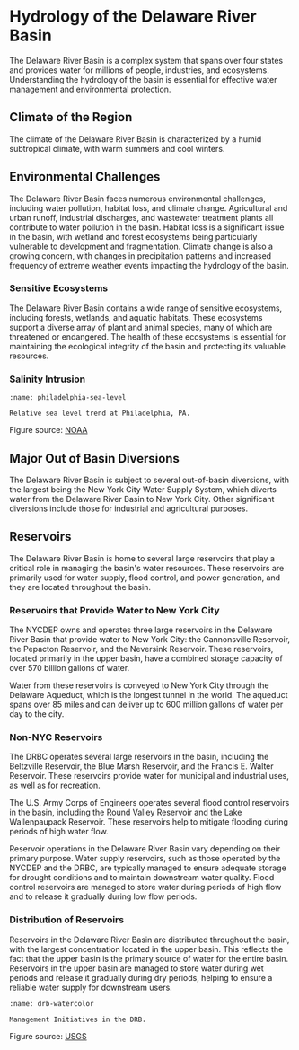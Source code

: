 # Hydrology of the Delaware River Basin

The Delaware River Basin is a complex system that spans over four states and provides water for millions of people, industries, and ecosystems. Understanding the hydrology of the basin is essential for effective water management and environmental protection.

## Climate of the Region
The climate of the Delaware River Basin is characterized by a humid subtropical climate, with warm summers and cool winters.


## Environmental Challenges
The Delaware River Basin faces numerous environmental challenges, including water pollution, habitat loss, and climate change. Agricultural and urban runoff, industrial discharges, and wastewater treatment plants all contribute to water pollution in the basin. Habitat loss is a significant issue in the basin, with wetland and forest ecosystems being particularly vulnerable to development and fragmentation. Climate change is also a growing concern, with changes in precipitation patterns and increased frequency of extreme weather events impacting the hydrology of the basin.

### Sensitive Ecosystems
The Delaware River Basin contains a wide range of sensitive ecosystems, including forests, wetlands, and aquatic habitats. These ecosystems support a diverse array of plant and animal species, many of which are threatened or endangered. The health of these ecosystems is essential for maintaining the ecological integrity of the basin and protecting its valuable resources.

### Salinity Intrusion

```{figure} ../../images/phili_sea_level.png
:name: philadelphia-sea-level

Relative sea level trend at Philadelphia, PA.
```

Figure source: [NOAA](https://tidesandcurrents.noaa.gov/sltrends/sltrends_station.shtml?id=8545240)


## Major Out of Basin Diversions
The Delaware River Basin is subject to several out-of-basin diversions, with the largest being the New York City Water Supply System, which diverts water from the Delaware River Basin to New York City. Other significant diversions include those for industrial and agricultural purposes.

## Reservoirs
The Delaware River Basin is home to several large reservoirs that play a critical role in managing the basin's water resources. These reservoirs are primarily used for water supply, flood control, and power generation, and they are located throughout the basin.

### Reservoirs that Provide Water to New York City
The NYCDEP owns and operates three large reservoirs in the Delaware River Basin that provide water to New York City: the Cannonsville Reservoir, the Pepacton Reservoir, and the Neversink Reservoir. These reservoirs, located primarily in the upper basin, have a combined storage capacity of over 570 billion gallons of water.

Water from these reservoirs is conveyed to New York City through the Delaware Aqueduct, which is the longest tunnel in the world. The aqueduct spans over 85 miles and can deliver up to 600 million gallons of water per day to the city.

### Non-NYC Reservoirs
The DRBC operates several large reservoirs in the basin, including the Beltzville Reservoir, the Blue Marsh Reservoir, and the Francis E. Walter Reservoir. These reservoirs provide water for municipal and industrial uses, as well as for recreation.

The U.S. Army Corps of Engineers operates several flood control reservoirs in the basin, including the Round Valley Reservoir and the Lake Wallenpaupack Reservoir. These reservoirs help to mitigate flooding during periods of high water flow.

Reservoir operations in the Delaware River Basin vary depending on their primary purpose. Water supply reservoirs, such as those operated by the NYCDEP and the DRBC, are typically managed to ensure adequate storage for drought conditions and to maintain downstream water quality. Flood control reservoirs are managed to store water during periods of high flow and to release it gradually during low flow periods.

### Distribution of Reservoirs
Reservoirs in the Delaware River Basin are distributed throughout the basin, with the largest concentration located in the upper basin. This reflects the fact that the upper basin is the primary source of water for the entire basin. Reservoirs in the upper basin are managed to store water during wet periods and release it gradually during dry periods, helping to ensure a reliable water supply for downstream users.

```{figure} ../../images/drb_watercolor_viz.png
:name: drb-watercolor

Management Initiatives in the DRB.
```
Figure source: [USGS](https://labs.waterdata.usgs.gov/visualizations/delaware-basin-story/index.html#/)
